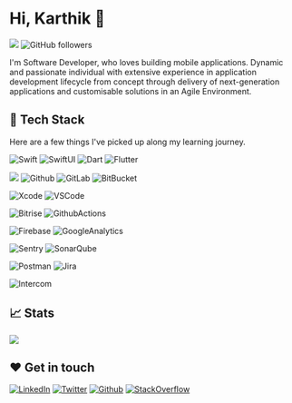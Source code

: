 # Hi, Karthik 👋
![](https://komarev.com/ghpvc/?username=karthikAdaptavant)
![GitHub followers](https://img.shields.io/github/followers/karthikAdaptavant?label=Follow&style=social)

I'm Software Developer, who loves building mobile applications. Dynamic and passionate individual with extensive experience in application development lifecycle from concept through delivery of next-generation applications and customisable solutions in an Agile Environment.


## 🚀 Tech Stack

Here are a few things I've picked up along my learning journey.

![Swift](https://img.shields.io/badge/Swift-F05138?style=for-the-badge&logo=Swift&logoColor=white) ![SwiftUI](https://img.shields.io/badge/SwiftUI-F05138?style=for-the-badge&logo=Swift&logoColor=white) ![Dart](https://img.shields.io/badge/Dart-0175C2?style=for-the-badge&logo=Dart&logoColor=white) ![Flutter](https://img.shields.io/badge/Flutter-02569B?style=for-the-badge&logo=Flutter&logoColor=white) 

 ![](https://img.shields.io/badge/git%20-%23F05033.svg?&style=for-the-badge&logo=git&logoColor=white) ![Github](https://img.shields.io/badge/github%20-%23121011.svg?&style=for-the-badge&logo=github&logoColor=white)  ![GitLab](https://img.shields.io/badge/GitLab-FC6D26?&style=for-the-badge&logo=github&logoColor=white) ![BitBucket](https://img.shields.io/badge/bitbucket%20-%230047B3.svg?&style=for-the-badge&logo=bitbucket&logoColor=white)
 
 ![Xcode](https://img.shields.io/badge/Xcode-147EFB?style=for-the-badge&logo=Xcode&logoColor=white)  ![VSCode](https://img.shields.io/badge/vs%20code-007ACC?style=for-the-badge&logo=visual%20studio%20code&logoColor=white)
 
 ![Bitrise](https://img.shields.io/badge/-Bitrise-683D87?&style=for-the-badge&logo=Bitrise&logoColor=white)  ![GithubActions](https://img.shields.io/badge/-GithubActions-2088FF?&style=for-the-badge&logo=GithubActions&logoColor=white)
 
 ![Firebase](https://img.shields.io/badge/-Firebase-FFCA28?&style=for-the-badge&logo=Firebase&logoColor=white)  ![GoogleAnalytics](https://img.shields.io/badge/-GoogleAnalytics-E37400?&style=for-the-badge&logo=GoogleAnalytics&logoColor=white)

 ![Sentry](https://img.shields.io/badge/-Sentry-362D59?&style=for-the-badge&logo=Sentry&logoColor=white) ![SonarQube](https://img.shields.io/badge/-SonarQube-4E9BCD?&style=for-the-badge&logo=sonarqube&logoColor=white)

 ![Postman](https://img.shields.io/badge/postman-FF6C37?style=for-the-badge&logo=postman&logoColor=white) ![Jira](https://img.shields.io/badge/-Jira-000?&style=for-the-badge&logo=Jira-Software&logoColor=0052CC) 
 
 ![Intercom](https://img.shields.io/badge/-Intercom-6AFDEF?&style=for-the-badge&logo=Intercom&logoColor=white) 
 
 ## 📈 Stats 

<img src="https://github-readme-stats.vercel.app/api?username=karthikAdaptavant&count_private=true&show_icons=true" />
 

## ❤️ Get in touch
[![LinkedIn](https://img.shields.io/badge/LinkedIn-0077B5?style=for-the-badge&logo=linkedin&logoColor=white)]([https://in.linkedin.com/in/adnanazmee](https://www.linkedin.com/in/karthik-mk-1b5202a1)) [![Twitter](https://img.shields.io/badge/Medium-000000.svg?&style=for-the-badge&logo=medium&logoColor=white)](https://medium.com/@ileriayoadebiyi) [![Github](https://img.shields.io/badge/Github-181717.svg?&style=for-the-badge&logo=medium&logoColor=white)](https://github.com/karthikAdaptavant) [![StackOverflow](https://img.shields.io/badge/StackOverflow-F58025.svg?&style=for-the-badge&logo=StackOverflow&logoColor=white)](https://stackoverflow.com/users/4144315/karthik)

